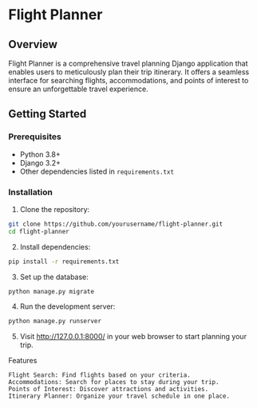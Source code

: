 # Flight Planner

## Overview

Flight Planner is a comprehensive travel planning Django application that enables users to meticulously plan their trip itinerary. It offers a seamless interface for searching flights, accommodations, and points of interest to ensure an unforgettable travel experience.

## Getting Started

### Prerequisites

- Python 3.8+
- Django 3.2+
- Other dependencies listed in `requirements.txt`

### Installation

1. Clone the repository:

```bash
git clone https://github.com/yourusername/flight-planner.git
cd flight-planner
```

2. Install dependencies:
    
```bash
pip install -r requirements.txt
```

3. Set up the database:
   
```bash
python manage.py migrate
```

4. Run the development server:
   
```bash
python manage.py runserver
```

5. Visit http://127.0.0.1:8000/ in your web browser to start planning your trip.

Features

    Flight Search: Find flights based on your criteria.
    Accommodations: Search for places to stay during your trip.
    Points of Interest: Discover attractions and activities.
    Itinerary Planner: Organize your travel schedule in one place.
